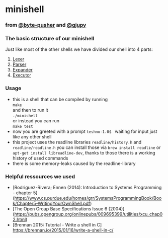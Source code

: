 # minishell
### from [@byte-pusher](https://github.com/byte-pusher) and [@gjupy](https://github.com/gjupy)<br>

### The basic structure of our minishell
Just like most of the other shells we have divided our shell into 4 parts:
1. [Lexer](https://github.com/gjupy/minishell/tree/main/lexer)
2. [Parser](https://github.com/gjupy/minishell/tree/main/parser)
3. [Expander](https://github.com/gjupy/minishell/tree/main/expander)
4. [Executor](https://github.com/gjupy/minishell/tree/main/executor)

### Usage
- this is a shell that can be compiled by running<br>`make`<br>and then to run it<br>`./minishell`<br>or instead you can run<br>`make test`
- now you are greeted with a prompt `teshno-1.0$ `&nbsp;waiting for input just like any other shell
- this project uses the readline libraries `readline/history.h` and `readline/readline.h` you can install those via `brew install readline` or `apt-get install libreadline-dev`, thanks to those there is a working history of used commands
- there is some memory-leaks caused by the readline-library

### Helpful ressources we used
- [Rodriguez-Rivera; Ennen (2014): Introduction to Systems Programming - chapter 5] (https://www.cs.purdue.edu/homes/grr/SystemsProgrammingBook/Book/Chapter5-WritingYourOwnShell.pdf)
- [The Open Group Base Specifications Issue 6 (2004)] (https://pubs.opengroup.org/onlinepubs/009695399/utilities/xcu_chap02.html)
- [Brennan 2015: Tutorial - Write a shell in C] https://brennan.io/2015/01/16/write-a-shell-in-c/
